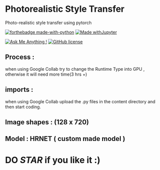 # Photorealistic Style Transfer
Photo-realistic style transfer using pytorch

[![forthebadge made-with-python](http://ForTheBadge.com/images/badges/made-with-python.svg)](https://www.python.org/)
[![Made withJupyter](https://img.shields.io/badge/Made%20with-Jupyter-orange?style=for-the-badge&logo=Jupyter)](https://jupyter.org/try)

[![Ask Me Anything !](https://img.shields.io/badge/Ask%20me-anything-1abc9c.svg)](https://GitHub.com/Naereen/ama)
[![GitHub license](https://img.shields.io/github/license/Naereen/StrapDown.js.svg)](https://github.com/Naereen/StrapDown.js/blob/master/LICENSE)

## Process :
  when using Google Collab try to change the Runtime Type into GPU , otherwise it will need more time(3 hrs +)
  
  
  
## imports :
 when using Google Collab upload the .py files in the content directory and then start coding.
## Image shapes : (128 x 720)

## Model : HRNET  ( custom made model )

# DO ***STAR*** if you like it :)
